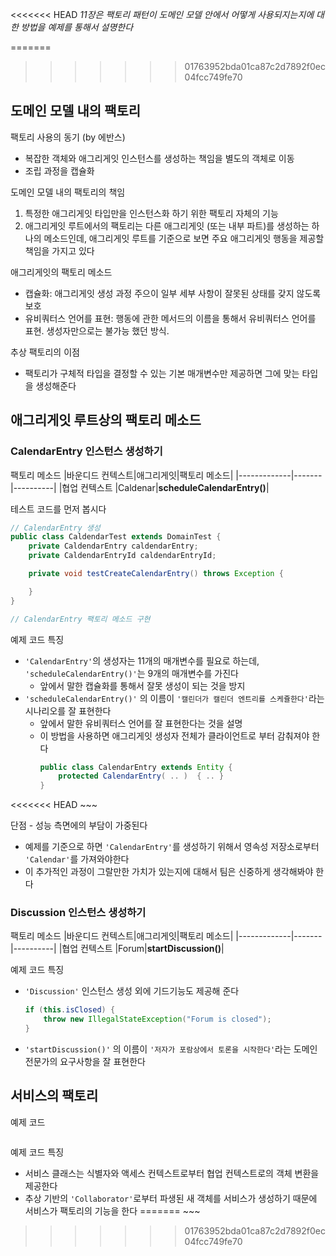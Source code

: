 <<<<<<< HEAD
_11장은 팩토리 패턴이 도메인 모델 안에서 어떻게 사용되지는지에 대한 방법을 예제를 통해서 설명한다_

=======
>>>>>>> 01763952bda01ca87c2d7892f0ec04fcc749fe70
## 도메인 모델 내의 팩토리
팩토리 사용의 동기 (by 에반스)
- 복잡한 객체와 애그리게잇 인스턴스를 생성하는 책임을 별도의 객체로 이동
- 조립 과정을 캡슐화

도메인 모델 내의 팩토리의 책임
1. 특정한 애그리게잇 타입만을 인스턴스화 하기 위한 팩토리 자체의 기능
2. 애그리게잇 루트에서의 팩토리는 다른 애그리게잇 (또는 내부 파트)를 생성하는 하나의 메소드인데, 애그리게잇 루트를 기준으로 보면 주요 애그리게잇 행동을 제공할 책임을 가지고 있다

애그리게잇의 팩토리 메소드
- 캡슐화: 애그리게잇 생성 과정 주으이 일부 세부 사항이 잘못된 상태를 갖지 않도록 보호
- 유비쿼터스 언어를 표현: 행동에 관한 메서드의 이름을 통해서 유비쿼터스 언어를 표현. 생성자만으로는 불가능 했던 방식.

추상 팩토리의 이점
- 팩토리가 구체적 타입을 결정할 수 있는 기본 매개변수만 제공하면 그에 맞는 타입을 생성해준다

## 애그리게잇 루트상의 팩토리 메소드
### CalendarEntry 인스턴스 생성하기
팩토리 메소드
|바운디드 컨텍스트|애그리게잇|팩토리 메소드|
|-------------|-------|----------|
|협업 컨텍스트   |Caldenar|__scheduleCalendarEntry()__|

테스트 코드를 먼저 봅시다
~~~java
// CalendarEntry 생성
public class CaldendarTest extends DomainTest {
    private CaldendarEntry caldendarEntry;
    private CaldendarEntryId caldendarEntryId;

    private void testCreateCalendarEntry() throws Exception {

    }
}

// CalendarEntry 팩토리 메소드 구현
~~~

예제 코드 특징
- `'CalendarEntry'`의 생성자는 11개의 매개변수를 필요로 하는데, `'scheduleCalendarEntry()'`는 9개의 매개변수를 가진다
   - 앞에서 말한 캡슐화를 통해서 잘못 생성이 되는 것을 방지
- `'scheduleCalendarEntry()'` 의 이름이 `'캘린더가 캘린더 엔트리를 스케쥴한다'`라는 시나리오를 잘 표현한다
   - 앞에서 말한 유비쿼터스 언어를 잘 표현한다는 것을 설명
   - 이 방법을 사용하면 애그리게잇 생성자 전체가 클라이언트로 부터 감춰져야 한다
      ~~~java
      public class CalendarEntry extends Entity {
          protected CalendarEntry( .. )  { .. }
      }
<<<<<<< HEAD
      ~~~

단점 - 성능 측면에의 부담이 가중된다
- 예제를 기준으로 하면 `'CalendarEntry'`를 생성하기 위해서 영속성 저장소로부터 `'Calendar'`를 가져와야한다
- 이 추가적인 과정이 그랄만한 가치가 있는지에 대해서 팀은 신중하게 생각해봐야 한다

### Discussion 인스턴스 생성하기
팩토리 메소드
|바운디드 컨텍스트|애그리게잇|팩토리 메소드|
|-------------|-------|----------|
|협업 컨텍스트   |Forum|__startDiscussion()__|

예제 코드 특징
- `'Discussion'` 인스턴스 생성 외에 기드기능도 제공해 준다
   ```java
   if (this.isClosed) {
       throw new IllegalStateException("Forum is closed");
   }
   ```
- `'startDiscussion()'` 의 이름이 `'저자가 포람상에서 토론을 시작한다'`라는 도메인 전문가의 요구사항을 잘 표현한다

## 서비스의 팩토리
예제 코드
~~~

~~~

예제 코드 특징
- 서비스 클래스는 식별자와 액세스 컨텍스트로부터 협업 컨텍스트로의 객체 변환을 제공한다
- 추상 기반의 `'Collaborator'`로부터 파생된 새 객체를 서비스가 생성하기 때문에 서비스가 팩토리의 기능을 한다
=======
      ~~~
>>>>>>> 01763952bda01ca87c2d7892f0ec04fcc749fe70
